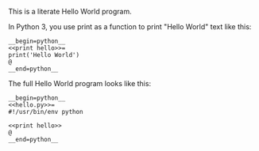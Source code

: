 This is a literate Hello World program.

In Python 3, you use print as a function to print "Hello World" text
like this:

~~~
__begin=python__
<<print hello>>=
print('Hello World')
@
__end=python__
~~~

The full Hello World program looks like this:

~~~
__begin=python__
<<hello.py>>=
#!/usr/bin/env python

<<print hello>>
@
__end=python__
~~~
